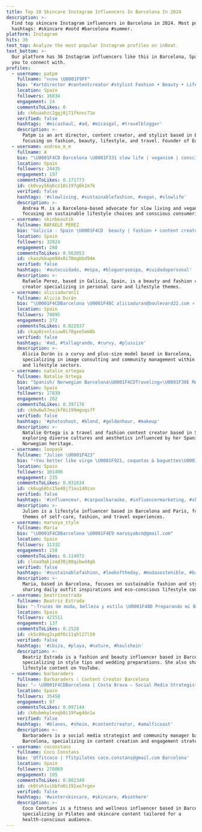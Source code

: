 ```yaml
---
title: Top 10 Skincare Instagram Influencers In Barcelona In 2024
description: >-
  Find top skincare Instagram influencers in Barcelona in 2024. Most popular
  hashtags: #skincare #ootd #barcelona #summer.
platform: Instagram
hits: 36
text_top: Analyze the most popular Instagram profiles on inBeat.
text_bottom: >-
  Our platform has 36 Instagram influencers like this in Barcelona, Spain for
  you to connect with.
profiles:
  - username: patpm
    fullname: "ᴘᴀᴛᴘᴍ \U0001F9FF"
    bio: "#artdirector #contentcreator #stylist Fashion • Beauty • Lifestyle • Travel \U0001F4CDBCN COLLABS ✉️ hipatpm@gmail.com Founder @eunoia.bcn \U0001F331 More link in bio"
    location: Spain
    followers: 16834
    engagement: 24
    commentsToLikes: 0
    id: ck6uaahzc2ggj0j71fknxc71e
    verified: false
    hashtags: '#micashaul, #ad, #micasgal, #travelblogger'
    description: >-
      Patpm is an art director, content creator, and stylist based in Barcelona,
      focusing on fashion, beauty, lifestyle, and travel. Founder of Eunoia BCN.
  - username: andrea_m_m
    fullname: A
    bio: "\U0001F4CD Barcelona \U0001F331 slow life | veganism | consciousness ▫️ collab - DM / mail"
    location: Spain
    followers: 24435
    engagement: 197
    commentsToLikes: 0.171773
    id: ck0vyy56q6cz10i197g6k1m7k
    verified: false
    hashtags: '#slowliving, #sustainablefashion, #vegan, #slowlife'
    description: >-
      Andrea M. is a Barcelona-based advocate for slow living and veganism,
      focusing on sustainable lifestyle choices and conscious consumerism.
  - username: skinbeautik
    fullname: RAFAELE PEREZ
    bio: "Galicia - Spain \U0001F4CD ⁣ beauty | fashion • content creator \U0001F4E9 \U0001D484\U0001D490\U0001D48F\U0001D495\U0001D482\U0001D484\U0001D495\U0001D490\U0001D493\U0001D482\U0001D487\U0001D482\U0001D486\U0001D48D\U0001D486@\U0001D488\U0001D48E\U0001D482\U0001D48A\U0001D48D.\U0001D484\U0001D490\U0001D48E⁣ \U0001F48D \U0001D682\U0001D68E\U0001D697\U0001D68E\U0001D697 \U0001D67F\U0001D68E\U0001D69B\U0001D68E\U0001D6A3"
    location: Spain
    followers: 32024
    engagement: 280
    commentsToLikes: 0.563053
    id: ckaozkbapm94x0i78mgbbd94m
    verified: false
    hashtags: '#autocuidado, #espa, #bloguerasespa, #cuidadopersonal'
    description: >-
      Rafaele Perez, based in Galicia, Spain, is a beauty and fashion content
      creator specializing in personal care and lifestyle themes.
  - username: aliciaduran11
    fullname: Alicia Durán
    bio: "\U0001F4CDBarcelona \U0001F48C aliciaduran@boulevard22.com ⭐️ Curvy & + size model \U0001F4F2 Community Manager\U0001F457Asesora de Imagen"
    location: Spain
    followers: 74895
    engagement: 372
    commentsToLikes: 0.022937
    id: ckap0zvnlsiuw0i78gxe5em8b
    verified: false
    hashtags: '#ad, #tallagrande, #curvy, #plussize'
    description: >-
      Alicia Durán is a curvy and plus-size model based in Barcelona,
      specializing in image consulting and community management within fashion
      and lifestyle sectors.
  - username: natalie_ortegaa
    fullname: Natalie Ortega
    bio: "Spanish/ Norwegian Barcelona\U0001F4CDTraveling✈️\U0001F30E MA Heartbreak mgmt \U0001F1F3\U0001F1F4 | MAD \U0001F1EA\U0001F1F8 | FashionCult \U0001F1EC\U0001F1F7"
    location: Spain
    followers: 17839
    engagement: 282
    commentsToLikes: 0.397176
    id: ck0w6w57majkf0i199mgoqs7f
    verified: false
    hashtags: '#photoshoot, #blond, #goldenhour, #makeup'
    description: >-
      Natalie Ortega is a travel and fashion content creator based in Spain,
      exploring diverse cultures and aesthetics influenced by her Spanish and
      Norwegian heritage.
  - username: leopask
    fullname: "Julien \U0001F423"
    bio: "⚡️You better like virgo \U0001F921, coquetas & baguettes\U0001F956 \U0001F4CDLiving between Barcelona and Paris \U0001F1EA\U0001F1F8\U0001F1EB\U0001F1F7 \U0001F48C bonjour@leopask.com \U0001F56F️ Proud daddy of @opaark \U0001F451"
    location: Spain
    followers: 101496
    engagement: 235
    commentsToLikes: 0.031634
    id: ck6ug68hs15e40j71eu140isn
    verified: false
    hashtags: '#influenceur, #carpoolkaraoke, #influencermarketing, #skincare'
    description: >-
      Julien is a lifestyle influencer based in Barcelona and Paris, focusing on
      themes of self-care, fashion, and travel experiences.
  - username: marusya_style
    fullname: Maria
    bio: "\U0001F4CDBarcelona \U0001F4E9 marusyabcn@gmail.com"
    location: Spain
    followers: 11332
    engagement: 158
    commentsToLikes: 0.114072
    id: clnaa9qkjzod30j08qibwd4gb
    verified: false
    hashtags: '#sustainablefashion, #lookoftheday, #modasostenible, #barcelonalife'
    description: >-
      Maria, based in Barcelona, focuses on sustainable fashion and style,
      sharing daily outfit inspirations and eco-conscious lifestyle content.
  - username: beatrizestrada
    fullname: Beatriz Estrada
    bio: "✨Trucos de moda, belleza y estilo \U0001F48D Preparando mi BODA \U0001F48C beatrizestrada@letsbeinfluenced.com \U0001F4CDBarcelona YOUTUBE BSTYLE"
    location: Spain
    followers: 421511
    engagement: 137
    commentsToLikes: 0.2528
    id: ck5c09og3spdf0i11qhl27l59
    verified: false
    hashtags: '#ibiza, #playa, #nature, #haulshein'
    description: >-
      Beatriz Estrada is a fashion and beauty influencer based in Barcelona,
      specializing in style tips and wedding preparations. She also shares
      lifestyle content on YouTube.
  - username: barbaraders
    fullname: Barbaraders ☾ Content Creator Barcelona
    bio: "➳ \U0001F4CDBarcelona | Costa Brava ➳ Social Media Strategist and Community Manager ➳ barbaraderobles@hotmail.com ➳ Couple account: @whitenightscouple"
    location: Spain
    followers: 35458
    engagement: 97
    commentsToLikes: 0.097144
    id: ck0ubmkylexqb0i19fwg46n1w
    verified: false
    hashtags: '#blanes, #shein, #contentcreator, #amalficoast'
    description: >-
      Barbaraders is a social media strategist and community manager based in
      Barcelona, specializing in content creation and engagement strategies.
  - username: coconstans
    fullname: Coco Constans
    bio: '@ffitcoco | ffitpilates coco.constans@gmail.com Barcelona'
    location: Spain
    followers: 278069
    engagement: 105
    commentsToLikes: 0.002349
    id: ck0tvh1vibbfo0i191xe7rgev
    verified: false
    hashtags: '#winterskincare, #skincare, #biotherm'
    description: >-
      Coco Constans is a fitness and wellness influencer based in Barcelona,
      specializing in Pilates and skincare content tailored for a
      health-conscious audience.
---
```


